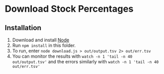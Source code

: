 # Download Stock Percentages

## Installation

1. Download and install [Node](https://nodejs.org/en/)
2. Run `npm install` in this folder.
3. To run, enter `node download.js > out/output.tsv 2> out/err.tsv`
4. You can monitor the results with `watch -n 1 'tail -n 40 out/output.tsv'` and the errors similarly with `watch -n 1 'tail -n 40 out/err.tsv'`